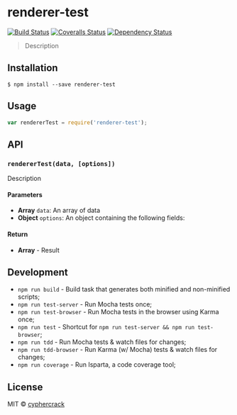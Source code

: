 # renderer-test
[![Build Status][travis-image]][travis-url]
[![Coveralls Status][coveralls-image]][coveralls-url]
[![Dependency Status][depstat-image]][depstat-url]

> Description

## Installation

```
$ npm install --save renderer-test
```

## Usage
```js
var rendererTest = require('renderer-test');
```

## API

### `rendererTest(data, [options])`
Description

#### Parameters
- **Array** `data`: An array of data
- **Object** `options`: An object containing the following fields:

#### Return
- **Array** - Result

## Development
- `npm run build` - Build task that generates both minified and non-minified scripts;
- `npm run test-server` - Run Mocha tests once;
- `npm run test-browser` - Run Mocha tests in the browser using Karma once;
- `npm run test` - Shortcut for `npm run test-server && npm run test-browser`;
- `npm run tdd` - Run Mocha tests & watch files for changes;
- `npm run tdd-browser` - Run Karma (w/ Mocha) tests & watch files for changes;
- `npm run coverage` - Run Isparta, a code coverage tool;

## License
MIT © [cyphercrack](http://github.com/cyphercrack)

[travis-url]: https://travis-ci.org/cyphercrack/renderer-test
[travis-image]: https://img.shields.io/travis/cyphercrack/renderer-test.svg?style=flat-square

[coveralls-url]: https://coveralls.io/r/cyphercrack/renderer-test
[coveralls-image]: https://img.shields.io/coveralls/cyphercrack/renderer-test.svg?style=flat-square

[depstat-url]: https://david-dm.org/cyphercrack/renderer-test
[depstat-image]: https://david-dm.org/cyphercrack/renderer-test.svg?style=flat-square
